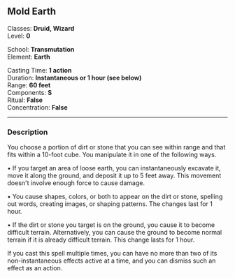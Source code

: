 ## Mold Earth

Classes: **Druid,  Wizard**  
Level: **0**  

School: **Transmutation**  
Element: **Earth**  

Casting Time: **1 action**  
Duration: **Instantaneous or 1 hour (see below)**  
Range: **60 feet**  
Components: **S**  
Ritual: **False**  
Concentration: **False**  

------

### Description

You choose a portion of dirt or stone that you can see within range and that fits within a 10-foot cube. You manipulate it in one of the following ways.

• If you target an area of loose earth, you can instantaneously excavate it, move it along the ground, and deposit it up to 5 feet away. This movement doesn't involve enough force to cause damage.

• You cause shapes, colors, or both to appear on the dirt or stone, spelling out words, creating images, or shaping patterns. The changes last for 1 hour.

• If the dirt or stone you target is on the ground, you cause it to become difficult terrain. Alternatively, you can cause the ground to become normal terrain if it is already difficult terrain. This change lasts for 1 hour.

If you cast this spell multiple times, you can have no more than two of its non-instantaneous effects active at a time, and you can dismiss such an effect as an action.